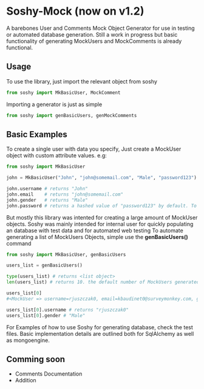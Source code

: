# Soshy-Mock (now on v1.2)
A barebones User and Comments Mock Object Generator for use in testing or automated database generation.
Still a work in progress but basic functionality of generating MockUsers and MockComments is already functional.

## Usage

To use the library, just import the relevant object from soshy

```python
from soshy import MkBasicUser, MockComment

```

Importing a generator is just as simple

```python
from soshy import genBasicUsers, genMockComments
```

## Basic Examples

To create a single user with data you specify, Just create a MockUser object with custom attribute values. e.g:
```python
from soshy import MkBasicUser

john = MkBasicUser("John", "john@somemail.com", "Male", "password123")

john.username # returns "John"
john.email    # returns "john@somemail.com"
john.gender   # returns "Male"
john.password # returns a hashed value of "password123" by default. To remove this,  add False as the last attribute
```

But mostly this library was intented for creating a large amount of MockUser objects.
Soshy was mainly intended for internal user for quickly populating an database with test data and for automated web testing
To automate generating a list of MockUsers Objects, simple use the **genBasicUsers()** command

```python
from soshy import MkBasicUser, genBasicUsers

users_list = genBasicUsers()

type(users_list) # returns <list object>
len(users_list) # returns 10. the default number of MockUsers generated is 10

users_list[0] 
#<MockUser => username=rjuszczak0, email=kbaudinet0@surveymonkey.com, gender=Male,     password=803dc4a1c83e747a7dbfbccbf8d26b11ec7f7c598070e49d543e8190b866091b816ebfa261ef5082c0bfbc142441b16b2b0ce14131ece77718c4db2a282293ac >

users_list[0].username # returns "rjuszczak0"
users_list[0].gender # "Male"
```

For Examples of how to use Soshy for generating database, check the test files. Basic implementation details are outlined both for SqlAlchemy as well as mongoengine.


## Comming soon
- Comments Documentation
- Addition 



